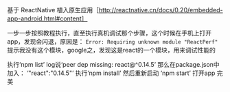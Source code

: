 基于 ReactNative 植入原生应用［http://reactnative.cn/docs/0.20/embedded-app-android.html#content］

一步一步按照教程执行，直至执行真机调试那个步骤，这个时候在手机上打开app，发现会闪退，原因是：
`Error: Requiring unknown module "ReactPerf"`
提示我没有这个模块，google之，发现这是react的一个模块，用来调试性能的

执行‘npm list’
log说‘peer dep missing: react@^0.14.5’
那么在package.json中加入：
‘"react":"0.14.5"’
执行‘npm install’
然后重新启动
‘npm start’
打开app
完美
